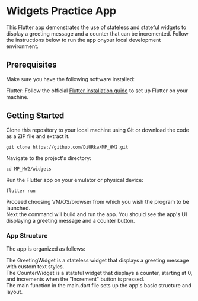 # Widgets Practice App

This Flutter app demonstrates the use of stateless and stateful widgets to display a greeting message and a counter that can be incremented. Follow the instructions below to run the app onyour local development environment.

## Prerequisites

Make sure you have the following software installed:

Flutter: Follow the official [Flutter installation guide](https://flutter.dev/docs/get-started/install) to set up Flutter on your machine.

## Getting Started

Clone this repository to your local machine using Git or download the code as a ZIP file and extract it.

    git clone https://github.com/DiURka/MP_HW2.git

Navigate to the project's directory:

    cd MP_HW2/widgets

Run the Flutter app on your emulator or physical device:

    flutter run

Proceed choosing VM/OS/browser from which you wish the program to be launched.  
Next the command will build and run the app. You should see the app's UI displaying a greeting message and a counter button.

### App Structure

The app is organized as follows:


The GreetingWidget is a stateless widget that displays a greeting message with custom text styles.  
The CounterWidget is a stateful widget that displays a counter, starting at 0, and increments when the "Increment" button is pressed.  
The main function in the main.dart file sets up the app's basic structure and layout.